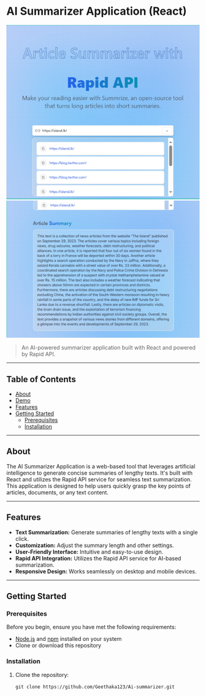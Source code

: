 # AI Summarizer Application (React)

![Project Image](images/Screenshot%202023-10-04%20175548.png)
![Project Image](images/Screenshot%202023-10-04%20175738.png)

> An AI-powered summarizer application built with React and powered by Rapid API.

---

## Table of Contents

- [About](#about)
- [Demo](#demo)
- [Features](#features)
- [Getting Started](#getting-started)
  - [Prerequisites](#prerequisites)
  - [Installation](#installation)

---

## About

The AI Summarizer Application is a web-based tool that leverages artificial intelligence to generate concise summaries of lengthy texts. It's built with React and utilizes the Rapid API service for seamless text summarization. This application is designed to help users quickly grasp the key points of articles, documents, or any text content.

---

## Features

- **Text Summarization:** Generate summaries of lengthy texts with a single click.
- **Customization:** Adjust the summary length and other settings.
- **User-Friendly Interface:** Intuitive and easy-to-use design.
- **Rapid API Integration:** Utilizes the Rapid API service for AI-based summarization.
- **Responsive Design:** Works seamlessly on desktop and mobile devices.

---

## Getting Started

### Prerequisites

Before you begin, ensure you have met the following requirements:

- [Node.js](https://nodejs.org/) and [npm](https://www.npmjs.com/) installed on your system
- Clone or download this repository

### Installation

1. Clone the repository:

   ```shell
   git clone https://github.com/Geethaka123/Ai-summarizer.git

